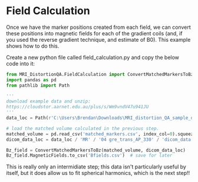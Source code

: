 # Field Calculation



Once we have the marker positions created from each field, we can convert these positions into magnetic fields for each of the gradient coils (and, if you used the reverse gradient technique, and estimate of B0). This example shows how to do this.

Create a new python file called field_calculation.py and copy the below code into it:

```python
from MRI_DistortionQA.FieldCalculation import ConvertMatchedMarkersToBz
import pandas as pd
from pathlib import Path

'''
download example data and unzip:
https://cloudstor.aarnet.edu.au/plus/s/Wm9vndV47u941JU
'''
data_loc = Path(r'C:\Users\Brendan\Downloads\MRI_distortion_QA_sample_data\MRI_distortion_QA_sample_data')

# load the matched volume calculated in the previous step.
matched_volume = pd.read_csv('matched_markers.csv', index_col=0).squeeze("columns")
dicom_data_loc = data_loc / 'MR' / '04 gre_trans_AP_330' / 'dicom_data.json'  # previosly saved from a MarkerVolume using

Bz_field = ConvertMatchedMarkersToBz(matched_volume, dicom_data_loc)
Bz_field.MagneticFields.to_csv('Bfields.csv')  # save for later
```

This is really only an intermidiate step; this data isn't particularly useful by itself, but it does allow us to fit spherical harmonics, which is the next step!!
